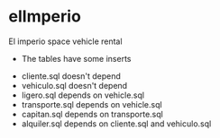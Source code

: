 # elImperio
El imperio space vehicle rental
* The tables have some inserts
- cliente.sql doesn't depend
- vehiculo.sql doesn't depend
- ligero.sql depends on vehicle.sql
- transporte.sql depends on vehicle.sql
- capitan.sql depends on transporte.sql
- alquiler.sql depends on cliente.sql and vehiculo.sql

